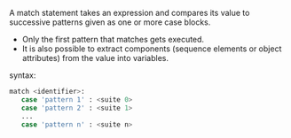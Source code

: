 A match statement takes an expression and compares its value to successive patterns given as one or more case blocks.
- Only the first pattern that matches gets executed.
- It is also possible to extract components (sequence elements or object attributes) from the value into variables.

syntax:
```Python
match <identifier>:
   case 'pattern 1' : <suite 0>
   case 'pattern 2' : <suite 1>
   ...
   case 'pattern n' : <suite n>
```
